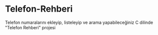 # Telefon-Rehberi
Telefon numaralarını ekleyip, listeleyip ve arama yapabileceğiniz C dilinde "Telefon Rehberi" projesi
